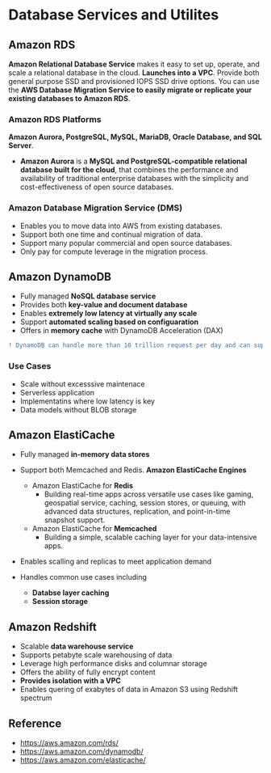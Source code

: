 # Database Services and Utilites

## Amazon RDS 
**Amazon Relational Database Service** makes it easy to set up, operate, and scale a relational database in the cloud. **Launches into a VPC**. Provide both general purpose SSD and provisioned IOPS SSD drive options.
You can use the **AWS Database Migration Service to easily migrate or replicate your existing databases to Amazon RDS**.
### Amazon RDS Platforms
**Amazon Aurora, PostgreSQL, MySQL, MariaDB, Oracle Database, and SQL Server**.
* **Amazon Aurora** is a **MySQL and PostgreSQL-compatible relational database built for the cloud**, that combines the performance and availability of traditional enterprise databases with the simplicity and cost-effectiveness of open source databases.
### Amazon Database Migration Service (DMS)
* Enables you to move data into AWS from existing databases.
* Support both one time and continual migration of data.
* Support many popular commercial and open source databases.
* Only pay for compute leverage in the migration process. 

## Amazon DynamoDB
* Fully managed **NoSQL database service** 
* Provides both **key-value and document database** 
* Enables **extremely low latency at virtually any scale**
* Support **automated scaling based on configuaration** 
* Offers in **memory cache** with DynamoDB Acceleration (DAX)
```diff
! DynamoDB can handle more than 10 trillion request per day and can support peaks of more than 20 million request per second .
```
### Use Cases
* Scale without excesssive maintenace
* Serverless application
* Implementatins where low latency is key
* Data models without BLOB storage

## Amazon ElastiCache 
* Fully managed **in-memory data stores**
* Support both Memcached and Redis. **Amazon ElastiCache Engines**
    * Amazon ElastiCache for **Redis**
        * Building real-time apps across versatile use cases like gaming, geospatial service, caching, session stores, or queuing, with advanced data structures, replication, and point-in-time snapshot support. 
    * Amazon ElastiCache for **Memcached**
        * Building a simple, scalable caching layer for your data-intensive apps.
        
* Enables scalling and replicas to meet application demand 
* Handles common use cases including 
  * **Databse layer caching**
  * **Session storage**

## Amazon Redshift
* Scalable **data warehouse service**
* Supports petabyte scale warehousing of data
* Leverage high performance disks and columnar storage
* Offers the ability of fully encrypt content
* **Provides isolation with a VPC**
* Enables quering of exabytes of data in Amazon S3 using Redshift spectrum


## Reference
* https://aws.amazon.com/rds/
* https://aws.amazon.com/dynamodb/
* https://aws.amazon.com/elasticache/
